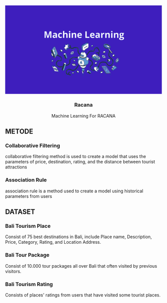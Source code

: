 <div id="top"></div>

<!-- PROJECT LOGO -->
<br />
<div align="center">
  <a href="https://github.com/ekotyoo/Racana">
    <img src="logo.jpg" alt="Logo">
  </a>

<h3 align="center">Racana</h3>
  <p>Machine Learning For RACANA</p>
</div>

## METODE

### Collaborative Filtering 
collaborative filtering method is used to create a model that uses the parameters of price, destination, rating, and the distance between tourist attractions
### Association Rule
association rule is a method used to create a model using historical parameters from users

## DATASET
### Bali Tourism Place
Consist of 75 best destinations in Bali, include Place name, Description, Price, Category, Rating, and Location Address.
### Bali Tour Package
Consist of 10.000 tour packages all over Bali that often visited by previous visitors.
### Bali Tourism Rating
Consists of places' ratings from users that have visited some tourist places. 
